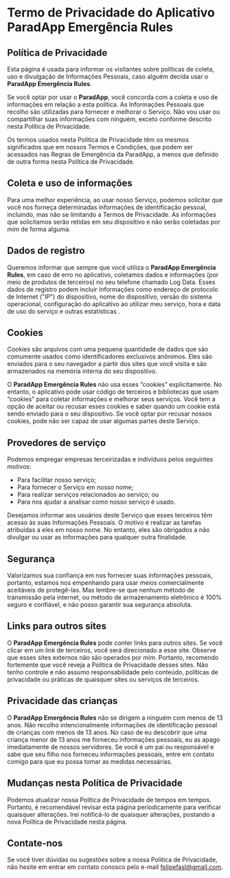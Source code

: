 # Termo de Privacidade do Aplicativo ParadApp Emergência Rules

## Política de Privacidade

Esta página é usada para informar os visitantes sobre políticas de coleta, uso e divulgação de Informações Pessoais, caso alguém decida usar o **ParadApp Emergência Rules**.

Se você optar por usar o **ParadApp**, você concorda com a coleta e uso de informações em relação a esta política. As Informações Pessoais que recolho são utilizadas para fornecer e melhorar o Serviço. Não vou usar ou compartilhar suas informações com ninguém, exceto conforme descrito nesta Política de Privacidade.

Os termos usados nesta Política de Privacidade têm os mesmos significados que em nossos Termos e Condições, que podem ser acessados nas Regras de Emergência da ParadApp, a menos que definido de outra forma nesta Política de Privacidade.

## Coleta e uso de informações

Para uma melhor experiência, ao usar nosso Serviço, podemos solicitar que você nos forneça determinadas informações de identificação pessoal, incluindo, mas não se limitando a Termos de Privacidade. As informações que solicitamos serão retidas em seu dispositivo e não serão coletadas por mim de forma alguma.

## Dados de registro

Queremos informar que sempre que você utiliza o **ParadApp Emergência Rules**, em caso de erro no aplicativo, coletamos dados e informações (por meio de produtos de terceiros) no seu telefone chamado Log Data. Esses dados de registro podem incluir informações como endereço de protocolo de Internet ("IP") do dispositivo, nome do dispositivo, versão do sistema operacional, configuração do aplicativo ao utilizar meu serviço, hora e data de uso do serviço e outras estatísticas .

## Cookies

Cookies são arquivos com uma pequena quantidade de dados que são comumente usados como identificadores exclusivos anônimos. Eles são enviados para o seu navegador a partir dos sites que você visita e são armazenados na memória interna do seu dispositivo.

O **ParadApp Emergência Rules** não usa esses “cookies” explicitamente. No entanto, o aplicativo pode usar código de terceiros e bibliotecas que usam “cookies” para coletar informações e melhorar seus serviços. Você tem a opção de aceitar ou recusar esses cookies e saber quando um cookie está sendo enviado para o seu dispositivo. Se você optar por recusar nossos cookies, pode não ser capaz de usar algumas partes deste Serviço.

## Provedores de serviço

Podemos empregar empresas terceirizadas e indivíduos pelos seguintes motivos:

* Para facilitar nosso serviço;
* Para fornecer o Serviço em nosso nome;
* Para realizar serviços relacionados ao serviço; ou
* Para nos ajudar a analisar como nosso serviço é usado.

Desejamos informar aos usuários deste Serviço que esses terceiros têm acesso às suas Informações Pessoais. O motivo é realizar as tarefas atribuídas a eles em nosso nome. No entanto, eles são obrigados a não divulgar ou usar as informações para qualquer outra finalidade.

## Segurança

Valorizamos sua confiança em nos fornecer suas informações pessoais, portanto, estamos nos empenhando para usar meios comercialmente aceitáveis de protegê-las. Mas lembre-se que nenhum método de transmissão pela internet, ou método de armazenamento eletrônico é 100% seguro e confiável, e não posso garantir sua segurança absoluta.

## Links para outros sites

O **ParadApp Emergência Rules** pode conter links para outros sites. Se você clicar em um link de terceiros, você será direcionado a esse site. Observe que esses sites externos não são operados por mim. Portanto, recomendo fortemente que você reveja a Política de Privacidade desses sites. Não tenho controle e não assumo responsabilidade pelo conteúdo, políticas de privacidade ou práticas de quaisquer sites ou serviços de terceiros.

## Privacidade das crianças

O **ParadApp Emergência Rules** não se dirigem a ninguém com menos de 13 anos. Não recolho intencionalmente informações de identificação pessoal de crianças com menos de 13 anos. No caso de eu descobrir que uma criança menor de 13 anos me forneceu informações pessoais, eu as apago imediatamente de nossos servidores. Se você é um pai ou responsável e sabe que seu filho nos forneceu informações pessoais, entre em contato comigo para que eu possa tomar as medidas necessárias.

## Mudanças nesta Política de Privacidade

Podemos atualizar nossa Política de Privacidade de tempos em tempos. Portanto, é recomendável revisar esta página periodicamente para verificar quaisquer alterações. Irei notificá-lo de quaisquer alterações, postando a nova Política de Privacidade nesta página.

## Contate-nos

Se você tiver dúvidas ou sugestões sobre a nossa Política de Privacidade, não hesite em entrar em contato conosco pelo e-mail felipefasl@gmail.com.
